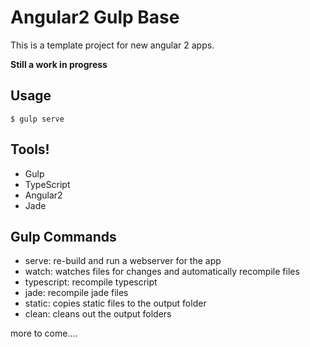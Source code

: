 Angular2 Gulp Base
==================

This is a template project for new angular 2 apps.

**Still a work in progress**

Usage
-----

```
$ gulp serve
```

Tools!
------

- Gulp
- TypeScript
- Angular2
- Jade

Gulp Commands
-------------

- serve: re-build and run a webserver for the app
- watch: watches files for changes and automatically recompile files
- typescript: recompile typescript
- jade: recompile jade files
- static: copies static files to the output folder
- clean: cleans out the output folders

more to come....


